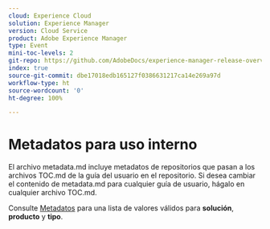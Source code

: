 ```yaml
---
cloud: Experience Cloud
solution: Experience Manager
version: Cloud Service
product: Adobe Experience Manager
type: Event
mini-toc-levels: 2
git-repo: https://github.com/AdobeDocs/experience-manager-release-overview-events.es-ES
index: true
source-git-commit: dbe17018edb165127f0386631217ca14e269a97d
workflow-type: ht
source-wordcount: '0'
ht-degree: 100%

---
```



# Metadatos para uso interno

El archivo metadata.md incluye metadatos de repositorios que pasan a los archivos TOC.md de la guía del usuario en el repositorio. Si desea cambiar el contenido de metadata.md para cualquier guía de usuario, hágalo en cualquier archivo TOC.md.

Consulte [Metadatos](https://experienceleague.adobe.com/docs/authoring-guide-exl/using/editing/user-guide-setup/metadata.html?lang=es) para una lista de valores válidos para **solución**, **producto** y **tipo**.
